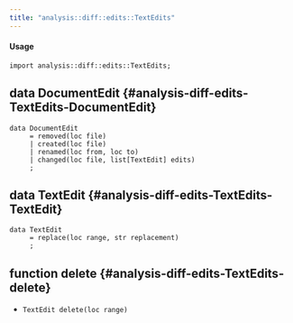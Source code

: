 ```yaml
---
title: "analysis::diff::edits::TextEdits"
---
```


#### Usage

`import analysis::diff::edits::TextEdits;`


## data DocumentEdit {#analysis-diff-edits-TextEdits-DocumentEdit}

```rascal
data DocumentEdit  
     = removed(loc file)
     | created(loc file)
     | renamed(loc from, loc to)
     | changed(loc file, list[TextEdit] edits)
     ;
```

## data TextEdit {#analysis-diff-edits-TextEdits-TextEdit}

```rascal
data TextEdit  
     = replace(loc range, str replacement)
     ;
```

## function delete {#analysis-diff-edits-TextEdits-delete}

* ``TextEdit delete(loc range)``

